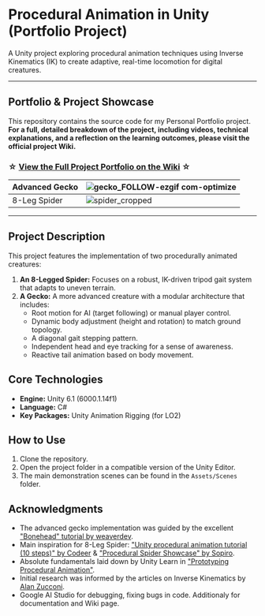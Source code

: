 # Procedural Animation in Unity (Portfolio Project)

A Unity project exploring procedural animation techniques using Inverse Kinematics (IK) to create adaptive, real-time locomotion for digital creatures.

---

##  Portfolio & Project Showcase

This repository contains the source code for my Personal Portfolio project. **For a full, detailed breakdown of the project, including videos, technical explanations, and a reflection on the learning outcomes, please visit the official project Wiki.**

### ☆ [View the Full Project Portfolio on the Wiki](https://github.com/HangyBoi/Chunk-of-Procedural-Animation/wiki) ☆

| Advanced Gecko | ![gecko_FOLLOW-ezgif com-optimize](https://github.com/user-attachments/assets/a313ddff-5fde-4754-852f-30f9612ccd11) |
|----------|----------|
| 8-Leg Spider | ![spider_cropped](https://github.com/user-attachments/assets/6c12b0ed-480a-4d31-975f-ccd66e76f157) |

---

## Project Description

This project features the implementation of two procedurally animated creatures:
1.  **An 8-Legged Spider:** Focuses on a robust, IK-driven tripod gait system that adapts to uneven terrain.
2.  **A Gecko:** A more advanced creature with a modular architecture that includes:
    *   Root motion for AI (target following) or manual player control.
    *   Dynamic body adjustment (height and rotation) to match ground topology.
    *   A diagonal gait stepping pattern.
    *   Independent head and eye tracking for a sense of awareness.
    *   Reactive tail animation based on body movement.

## Core Technologies
*   **Engine:** Unity 6.1 (6000.1.14f1)
*   **Language:** C#
*   **Key Packages:** Unity Animation Rigging (for LO2)

## How to Use
1.  Clone the repository.
2.  Open the project folder in a compatible version of the Unity Editor.
3.  The main demonstration scenes can be found in the `Assets/Scenes` folder.

## Acknowledgments
*   The advanced gecko implementation was guided by the excellent ["Bonehead" tutorial by weaverdev](https://weaverdev.io/projects/bonehead-procedural-animation/).
*   Main inspiration for 8-Leg Spider: ["Unity procedural animation tutorial (10 steps)" by Codeer](https://www.youtube.com/watch?v=e6Gjhr1IP6w) & ["Procedural Spider Showcase" by Sopiro](https://www.youtube.com/watch?v=pUp133rtDxM).
*   Absolute fundamentals laid down by Unity Learn in ["Prototyping Procedural Animation"](https://learn.unity.com/project/prototyping-a-procedural-animated-boss).
*   Initial research was informed by the articles on Inverse Kinematics by [Alan Zucconi](https://www.alanzucconi.com/).
*   Google AI Studio for debugging, fixing bugs in code. Additionaly for documentation and Wiki page.
